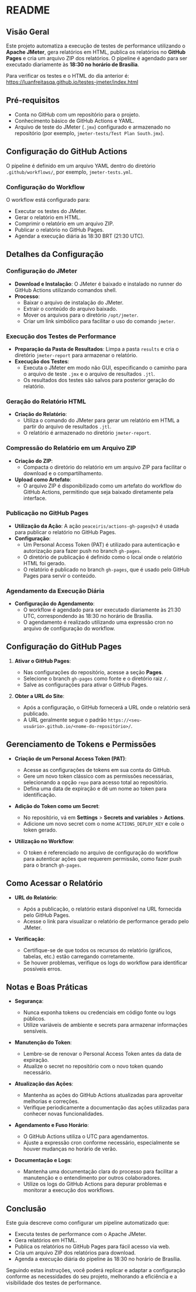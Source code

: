 # README

## Visão Geral

Este projeto automatiza a execução de testes de performance utilizando o **Apache JMeter**, gera relatórios em HTML, publica os relatórios no **GitHub Pages** e cria um arquivo ZIP dos relatórios. O pipeline é agendado para ser executado diariamente às **18:30 no horário de Brasília**.

Para verificar os testes e o HTML do dia anterior é:
https://luanfreitasqa.github.io/testes-jmeter/index.html

## Pré-requisitos

- Conta no GitHub com um repositório para o projeto.
- Conhecimento básico de GitHub Actions e YAML.
- Arquivo de teste do JMeter (`.jmx`) configurado e armazenado no repositório (por exemplo, `jmeter-tests/Test Plan South.jmx`).

## Configuração do GitHub Actions

O pipeline é definido em um arquivo YAML dentro do diretório `.github/workflows/`, por exemplo, `jmeter-tests.yml`.

### Configuração do Workflow

O workflow está configurado para:

- Executar os testes do JMeter.
- Gerar o relatório em HTML.
- Comprimir o relatório em um arquivo ZIP.
- Publicar o relatório no GitHub Pages.
- Agendar a execução diária às 18:30 BRT (21:30 UTC).

## Detalhes da Configuração

### Configuração do JMeter

- **Download e Instalação**: O JMeter é baixado e instalado no runner do GitHub Actions utilizando comandos shell.
- **Processo**:
  - Baixar o arquivo de instalação do JMeter.
  - Extrair o conteúdo do arquivo baixado.
  - Mover os arquivos para o diretório `/opt/jmeter`.
  - Criar um link simbólico para facilitar o uso do comando `jmeter`.

### Execução dos Testes de Performance

- **Preparação da Pasta de Resultados**: Limpa a pasta `results` e cria o diretório `jmeter-report` para armazenar o relatório.
- **Execução dos Testes**:
  - Executa o JMeter em modo não GUI, especificando o caminho para o arquivo de teste `.jmx` e o arquivo de resultados `.jtl`.
  - Os resultados dos testes são salvos para posterior geração do relatório.

### Geração do Relatório HTML

- **Criação do Relatório**:
  - Utiliza o comando do JMeter para gerar um relatório em HTML a partir do arquivo de resultados `.jtl`.
  - O relatório é armazenado no diretório `jmeter-report`.

### Compressão do Relatório em um Arquivo ZIP

- **Criação do ZIP**:
  - Compacta o diretório do relatório em um arquivo ZIP para facilitar o download e o compartilhamento.
- **Upload como Artefato**:
  - O arquivo ZIP é disponibilizado como um artefato do workflow do GitHub Actions, permitindo que seja baixado diretamente pela interface.

### Publicação no GitHub Pages

- **Utilização da Ação**: A ação `peaceiris/actions-gh-pages@v3` é usada para publicar o relatório no GitHub Pages.
- **Configuração**:
  - Um Personal Access Token (PAT) é utilizado para autenticação e autorização para fazer push no branch `gh-pages`.
  - O diretório de publicação é definido como o local onde o relatório HTML foi gerado.
  - O relatório é publicado no branch `gh-pages`, que é usado pelo GitHub Pages para servir o conteúdo.

### Agendamento da Execução Diária

- **Configuração do Agendamento**:
  - O workflow é agendado para ser executado diariamente às 21:30 UTC, correspondendo às 18:30 no horário de Brasília.
  - O agendamento é realizado utilizando uma expressão cron no arquivo de configuração do workflow.

## Configuração do GitHub Pages

1. **Ativar o GitHub Pages**:
   - Nas configurações do repositório, acesse a seção **Pages**.
   - Selecione o branch `gh-pages` como fonte e o diretório raiz `/`.
   - Salve as configurações para ativar o GitHub Pages.

2. **Obter a URL do Site**:
   - Após a configuração, o GitHub fornecerá a URL onde o relatório será publicado.
   - A URL geralmente segue o padrão `https://<seu-usuário>.github.io/<nome-do-repositório>/`.

## Gerenciamento de Tokens e Permissões

- **Criação de um Personal Access Token (PAT)**:
  - Acesse as configurações de tokens em sua conta do GitHub.
  - Gere um novo token clássico com as permissões necessárias, selecionando a opção `repo` para acesso total ao repositório.
  - Defina uma data de expiração e dê um nome ao token para identificação.

- **Adição do Token como um Secret**:
  - No repositório, vá em **Settings** > **Secrets and variables** > **Actions**.
  - Adicione um novo secret com o nome `ACTIONS_DEPLOY_KEY` e cole o token gerado.

- **Utilização no Workflow**:
  - O token é referenciado no arquivo de configuração do workflow para autenticar ações que requerem permissão, como fazer push para o branch `gh-pages`.

## Como Acessar o Relatório

- **URL do Relatório**:
  - Após a publicação, o relatório estará disponível na URL fornecida pelo GitHub Pages.
  - Acesse o link para visualizar o relatório de performance gerado pelo JMeter.

- **Verificação**:
  - Certifique-se de que todos os recursos do relatório (gráficos, tabelas, etc.) estão carregando corretamente.
  - Se houver problemas, verifique os logs do workflow para identificar possíveis erros.

## Notas e Boas Práticas

- **Segurança**:
  - Nunca exponha tokens ou credenciais em código fonte ou logs públicos.
  - Utilize variáveis de ambiente e secrets para armazenar informações sensíveis.

- **Manutenção do Token**:
  - Lembre-se de renovar o Personal Access Token antes da data de expiração.
  - Atualize o secret no repositório com o novo token quando necessário.

- **Atualização das Ações**:
  - Mantenha as ações do GitHub Actions atualizadas para aproveitar melhorias e correções.
  - Verifique periodicamente a documentação das ações utilizadas para conhecer novas funcionalidades.

- **Agendamento e Fuso Horário**:
  - O GitHub Actions utiliza o UTC para agendamentos.
  - Ajuste a expressão cron conforme necessário, especialmente se houver mudanças no horário de verão.

- **Documentação e Logs**:
  - Mantenha uma documentação clara do processo para facilitar a manutenção e o entendimento por outros colaboradores.
  - Utilize os logs do GitHub Actions para depurar problemas e monitorar a execução dos workflows.

## Conclusão

Este guia descreve como configurar um pipeline automatizado que:

- Executa testes de performance com o Apache JMeter.
- Gera relatórios em HTML.
- Publica os relatórios no GitHub Pages para fácil acesso via web.
- Cria um arquivo ZIP dos relatórios para download.
- Agenda a execução diária do pipeline às 18:30 no horário de Brasília.

Seguindo estas instruções, você poderá replicar e adaptar a configuração conforme as necessidades do seu projeto, melhorando a eficiência e a visibilidade dos testes de performance.
